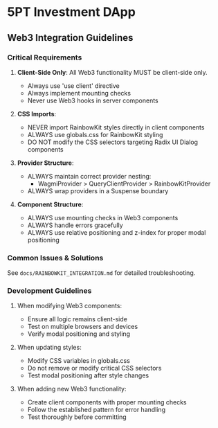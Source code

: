 # 5PT Investment DApp

## Web3 Integration Guidelines

### Critical Requirements

1. **Client-Side Only**: All Web3 functionality MUST be client-side only.
   - Always use 'use client' directive
   - Always implement mounting checks
   - Never use Web3 hooks in server components

2. **CSS Imports**: 
   - NEVER import RainbowKit styles directly in client components
   - ALWAYS use globals.css for RainbowKit styling
   - DO NOT modify the CSS selectors targeting Radix UI Dialog components

3. **Provider Structure**:
   - ALWAYS maintain correct provider nesting:
     - WagmiProvider > QueryClientProvider > RainbowKitProvider
   - ALWAYS wrap providers in a Suspense boundary

4. **Component Structure**:
   - ALWAYS use mounting checks in Web3 components
   - ALWAYS handle errors gracefully
   - ALWAYS use relative positioning and z-index for proper modal positioning

### Common Issues & Solutions

See `docs/RAINBOWKIT_INTEGRATION.md` for detailed troubleshooting.

### Development Guidelines

1. When modifying Web3 components:
   - Ensure all logic remains client-side
   - Test on multiple browsers and devices
   - Verify modal positioning and styling

2. When updating styles:
   - Modify CSS variables in globals.css
   - Do not remove or modify critical CSS selectors
   - Test modal positioning after style changes

3. When adding new Web3 functionality:
   - Create client components with proper mounting checks
   - Follow the established pattern for error handling
   - Test thoroughly before committing

